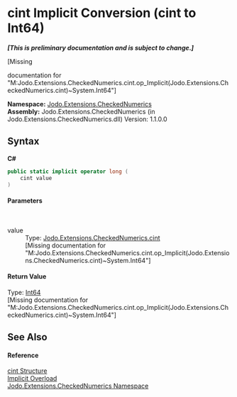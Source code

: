 # cint&nbsp;Implicit Conversion (cint to Int64)
 _**\[This is preliminary documentation and is subject to change.\]**_

\[Missing <summary> documentation for "M:Jodo.Extensions.CheckedNumerics.cint.op_Implicit(Jodo.Extensions.CheckedNumerics.cint)~System.Int64"\]

**Namespace:**&nbsp;<a href="N_Jodo_Extensions_CheckedNumerics">Jodo.Extensions.CheckedNumerics</a><br />**Assembly:**&nbsp;Jodo.Extensions.CheckedNumerics (in Jodo.Extensions.CheckedNumerics.dll) Version: 1.1.0.0

## Syntax

**C#**<br />
``` C#
public static implicit operator long (
	cint value
)
```


#### Parameters
&nbsp;<dl><dt>value</dt><dd>Type: <a href="T_Jodo_Extensions_CheckedNumerics_cint">Jodo.Extensions.CheckedNumerics.cint</a><br />\[Missing <param name="value"/> documentation for "M:Jodo.Extensions.CheckedNumerics.cint.op_Implicit(Jodo.Extensions.CheckedNumerics.cint)~System.Int64"\]</dd></dl>

#### Return Value
Type: <a href="https://docs.microsoft.com/dotnet/api/system.int64" target="_blank" rel="noopener noreferrer">Int64</a><br />\[Missing <returns> documentation for "M:Jodo.Extensions.CheckedNumerics.cint.op_Implicit(Jodo.Extensions.CheckedNumerics.cint)~System.Int64"\]

## See Also


#### Reference
<a href="T_Jodo_Extensions_CheckedNumerics_cint">cint Structure</a><br /><a href="Overload_Jodo_Extensions_CheckedNumerics_cint_op_Implicit">Implicit Overload</a><br /><a href="N_Jodo_Extensions_CheckedNumerics">Jodo.Extensions.CheckedNumerics Namespace</a><br />